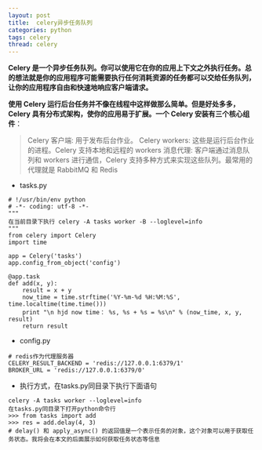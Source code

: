 ```yaml
---
layout: post
title:  celery异步任务队列
categories: python
tags: celery
thread: celery
---
```


**Celery 是一个异步任务队列。你可以使用它在你的应用上下文之外执行任务。总的想法就是你的应用程序可能需要执行任何消耗资源的任务都可以交给任务队列，让你的应用程序自由和快速地响应客户端请求。**

**使用 Celery 运行后台任务并不像在线程中这样做那么简单。但是好处多多，Celery 具有分布式架构，使你的应用易于扩展。一个 Celery 安装有三个核心组件**：

> Celery 客户端: 用于发布后台作业。
> Celery workers: 这些是运行后台作业的进程。Celery 支持本地和远程的 workers
> 消息代理: 客户端通过消息队列和 workers 进行通信，Celery 支持多种方式来实现这些队列。最常用的代理就是 RabbitMQ 和 Redis

* tasks.py
```
# !/usr/bin/env python
# -*- coding: utf-8 -*-
"""
在当前目录下执行 celery -A tasks worker -B --loglevel=info
"""
from celery import Celery
import time

app = Celery('tasks')
app.config_from_object('config')

@app.task
def add(x, y):
    result = x + y
    now_time = time.strftime('%Y-%m-%d %H:%M:%S', time.localtime(time.time()))
    print "\n hjd now time： %s, %s + %s = %s\n" % (now_time, x, y, result)
    return result
```
* config.py
```
# redis作为代理服务器
CELERY_RESULT_BACKEND = 'redis://127.0.0.1:6379/1'
BROKER_URL = 'redis://127.0.0.1:6379/0'
```
* 执行方式，在tasks.py同目录下执行下面语句
```
celery -A tasks worker --loglevel=info
在tasks.py同目录下打开python命令行
>>> from tasks import add
>>> res = add.delay(4, 3)
# delay() 和 apply_async() 的返回值是一个表示任务的对象，这个对象可以用于获取任务状态。我将会在本文的后面展示如何获取任务状态等信息
```
